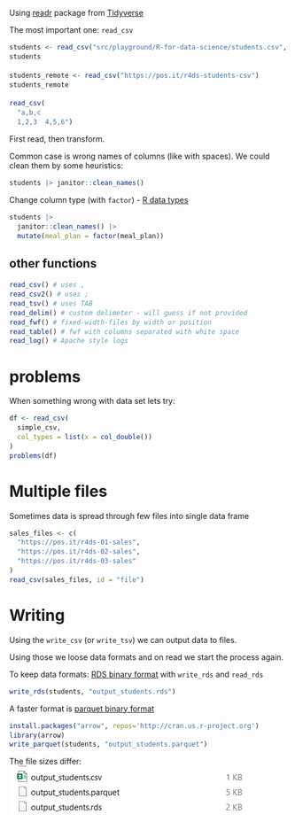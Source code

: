Using [readr](readr.md) package from [Tidyverse](Tidyverse.md)

The most important one: `read_csv`

```r
students <- read_csv("src/playground/R-for-data-science/students.csv", na = c("N/A", ""))  
students  
  
students_remote <- read_csv("https://pos.it/r4ds-students-csv")  
students_remote

read_csv(  
  "a,b,c  
  1,2,3  4,5,6")
```

First read, then transform.

Common case is wrong names of columns (like with spaces). We could clean them by some heuristics:
```r
students |> janitor::clean_names()
```

Change column type (with `factor`) - [R data types](R%20data%20types.md)
```r
students |>
  janitor::clean_names() |>
  mutate(meal_plan = factor(meal_plan))
```

## other functions

```r
read_csv() # uses ,
read_csv2() # uses ;
read_tsv() # uses TAB
read_delim() # custom delimeter - will guess if not provided
read_fwf() # fixed-width-files by width or position
read_table() # fwf with columns separated with white space
read_log() # Apache style logs
```

# problems

When something wrong with data set lets try:
```r
df <- read_csv(  
  simple_csv,  
  col_types = list(x = col_double())  
)
problems(df)
```

# Multiple files

Sometimes data is spread through few files into single data frame
```r
sales_files <- c(  
  "https://pos.it/r4ds-01-sales",  
  "https://pos.it/r4ds-02-sales",  
  "https://pos.it/r4ds-03-sales"  
)  
read_csv(sales_files, id = "file")
```

# Writing

Using the `write_csv` (or `write_tsv`) we can output data to files.

Using those we loose data formats and on read we start the process again.

To keep data formats: [RDS binary format](RDS%20binary%20format.md) with `write_rds` and `read_rds`

```r
write_rds(students, "output_students.rds")
```

A faster format is [parquet binary format](parquet%20binary%20format.md)
```r
install.packages("arrow", repos='http://cran.us.r-project.org')  
library(arrow)  
write_parquet(students, "output_students.parquet")
```

The file sizes differ:
![](_attachments/Pasted%20image%2020240319215410.png)


